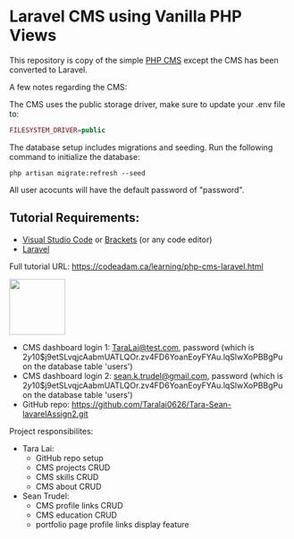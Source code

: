 # Laravel CMS using Vanilla PHP Views

This repository is copy of the simple [PHP CMS](https://github.com/codeadamca/php-cms) except the CMS has been converted to Laravel.

A few notes regarding the CMS:

The CMS uses the public storage driver, make sure to update your .env file to:

```php
FILESYSTEM_DRIVER=public
```

The database setup includes migrations and seeding. Run the following command to initialize the database:

```
php artisan migrate:refresh --seed
```

All user acocunts will have the default password of "password".

## Tutorial Requirements:

-   [Visual Studio Code](https://code.visualstudio.com/) or [Brackets](http://brackets.io/) (or any code editor)
-   [Laravel](https://laravel.com/)

Full tutorial URL: https://codeadam.ca/learning/php-cms-laravel.html

<a href="https://codeadam.ca">
<img src="https://codeadam.ca/images/code-block.png" width="100">
</a>

-   CMS dashboard login 1: TaraLai@test.com, password (which is $2y$10$j9etSLvqjcAabmUATLQOr.zv4FD6YoanEoyFYAu.lqSlwXoPBBgPu on the database table 'users')
-   CMS dashboard login 2: sean.k.trudel@gmail.com, password (which is $2y$10$j9etSLvqjcAabmUATLQOr.zv4FD6YoanEoyFYAu.lqSlwXoPBBgPu on the database table 'users')
-   GitHub repo: https://github.com/Taralai0626/Tara-Sean-lavarelAssign2.git

Project responsibilites:
- Tara Lai:
  - GitHub repo setup
  - CMS projects CRUD
  - CMS skills CRUD
  - CMS about CRUD
- Sean Trudel:
  - CMS profile links CRUD
  - CMS education CRUD
  - portfolio page profile links display feature